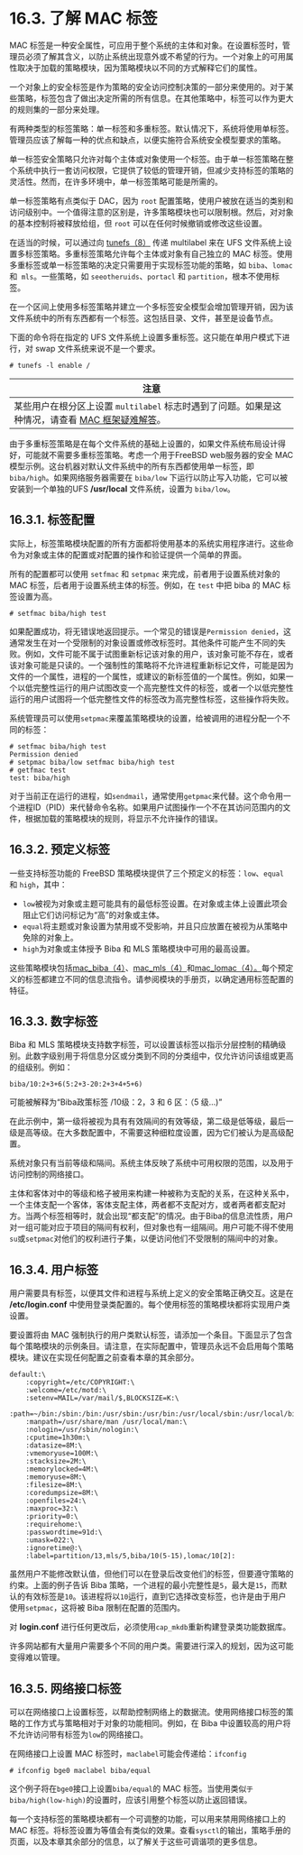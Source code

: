 # 16.3. 了解 MAC 标签

MAC 标签是一种安全属性，可应用于整个系统的主体和对象。在设置标签时，管理员必须了解其含义，以防止系统出现意外或不希望的行为。一个对象上的可用属性取决于加载的策略模块，因为策略模块以不同的方式解释它们的属性。

一个对象上的安全标签是作为策略的安全访问控制决策的一部分来使用的。对于某些策略，标签包含了做出决定所需的所有信息。在其他策略中，标签可以作为更大的规则集的一部分来处理。

有两种类型的标签策略：单一标签和多重标签。默认情况下，系统将使用单标签。管理员应该了解每一种的优点和缺点，以便实施符合系统安全模型要求的策略。

单一标签安全策略只允许对每个主体或对象使用一个标签。由于单一标签策略在整个系统中执行一套访问权限，它提供了较低的管理开销，但减少支持标签的策略的灵活性。然而，在许多环境中，单一标签策略可能是所需的。

单一标签策略有点类似于 DAC，因为 `root` 配置策略，使用户被放在适当的类别和访问级别中。一个值得注意的区别是，许多策略模块也可以限制根。然后，对对象的基本控制将被释放给组，但 `root` 可以在任何时候撤销或修改这些设置。

在适当的时候，可以通过向  [tunefs（8）](https://www.freebsd.org/cgi/man.cgi?query=tunefs&sektion=8&format=html) 传递 multilabel 来在 UFS 文件系统上设置多标签策略。多重标签策略允许每个主体或对象有自己独立的 MAC 标签。使用多重标签或单一标签策略的决定只需要用于实现标签功能的策略，如 `biba`、`lomac` 和` mls`。一些策略，如 `seeotheruids`、`portacl` 和 `partition`，根本不使用标签。

在一个区间上使用多标签策略并建立一个多标签安全模型会增加管理开销，因为该文件系统中的所有东西都有一个标签。这包括目录、文件，甚至是设备节点。

下面的命令将在指定的 UFS 文件系统上设置多重标签。这只能在单用户模式下进行，对 swap 文件系统来说不是一个要求。

```
# tunefs -l enable /
```

| 注意                                                         |
| ------------------------------------------------------------ |
| 某些用户在根分区上设置 `multilabel` 标志时遇到了问题。如果是这种情况，请查看 [MAC 框架疑难解答](https://docs.freebsd.org/en/books/handbook/mac/#mac-troubleshoot)。|

由于多重标签策略是在每个文件系统的基础上设置的，如果文件系统布局设计得好，可能就不需要多重标签策略。考虑一个用于FreeBSD web服务器的安全 MAC 模型示例。这台机器对默认文件系统中的所有东西都使用单一标签，即 `biba/high`。如果网络服务器需要在 `biba/low` 下运行以防止写入功能，它可以被安装到一个单独的UFS **/usr/local** 文件系统，设置为 `biba/low`。

## 16.3.1. 标签配置

实际上，标签策略模块配置的所有方面都将使用基本的系统实用程序进行。这些命令为对象或主体的配置或对配置的操作和验证提供一个简单的界面。

所有的配置都可以使用 `setfmac` 和 `setpmac` 来完成，前者用于设置系统对象的 MAC 标签，后者用于设置系统主体的标签。例如，在 `test` 中把 biba 的 MAC 标签设置为高。

```
# setfmac biba/high test
```

如果配置成功，将无错误地返回提示。一个常见的错误是`Permission denied`，这通常发生在对一个受限制的对象设置或修改标签时。其他条件可能产生不同的失败。例如，文件可能不属于试图重新标记该对象的用户，该对象可能不存在，或者该对象可能是只读的。一个强制性的策略将不允许进程重新标记文件，可能是因为文件的一个属性，进程的一个属性，或建议的新标签值的一个属性。例如，如果一个以低完整性运行的用户试图改变一个高完整性文件的标签，或者一个以低完整性运行的用户试图将一个低完整性文件的标签改为高完整性标签，这些操作将失败。

系统管理员可以使用`setpmac`来覆盖策略模块的设置，给被调用的进程分配一个不同的标签：

```
# setfmac biba/high test
Permission denied
# setpmac biba/low setfmac biba/high test
# getfmac test
test: biba/high
```

对于当前正在运行的进程，如`sendmail`，通常使用`getpmac`来代替。这个命令用一个进程ID（PID）来代替命令名称。如果用户试图操作一个不在其访问范围内的文件，根据加载的策略模块的规则，将显示不允许操作的错误。

## 16.3.2. 预定义标签

一些支持标签功能的 FreeBSD 策略模块提供了三个预定义的标签：`low`、`equal` 和 `high`，其中：

- `low`被视为对象或主题可能具有的最低标签设置。在对象或主体上设置此项会阻止它们访问标记为“高”的对象或主体。
- `equal`将主题或对象设置为禁用或不受影响，并且只应放置在被视为从策略中免除的对象上。
- `high`为对象或主体授予 Biba 和 MLS 策略模块中可用的最高设置。

这些策略模块包括[mac_biba（4）](https://www.freebsd.org/cgi/man.cgi?query=mac_biba&sektion=4&format=html)、[mac_mls（4）](https://www.freebsd.org/cgi/man.cgi?query=mac_mls&sektion=4&format=html)和[mac_lomac（4）。](https://www.freebsd.org/cgi/man.cgi?query=mac_lomac&sektion=4&format=html)每个预定义的标签都建立不同的信息流指令。请参阅模块的手册页，以确定通用标签配置的特征。

## 16.3.3. 数字标签

Biba 和 MLS 策略模块支持数字标签，可以设置该标签以指示分层控制的精确级别。此数字级别用于将信息分区或分类到不同的分类组中，仅允许访问该组或更高的组级别。例如：

```
biba/10:2+3+6(5:2+3-20:2+3+4+5+6)
```

可能被解释为“Biba政策标签 /10级：2，3 和 6 区：（5 级...)”

在此示例中，第一级将被视为具有有效隔间的有效等级，第二级是低等级，最后一级是高等级。在大多数配置中，不需要这种细粒度设置，因为它们被认为是高级配置。

系统对象只有当前等级和隔间。系统主体反映了系统中可用权限的范围，以及用于访问控制的网络接口。

主体和客体对中的等级和格子被用来构建一种被称为支配的关系，在这种关系中，一个主体支配一个客体，客体支配主体，两者都不支配对方，或者两者都支配对方。当两个标签相等时，就会出现“都支配”的情况。由于Biba的信息流性质，用户对一组可能对应于项目的隔间有权利，但对象也有一组隔间。用户可能不得不使用`su`或`setpmac`对他们的权利进行子集，以便访问他们不受限制的隔间中的对象。

## 16.3.4. 用户标签

用户需要具有标签，以便其文件和进程与系统上定义的安全策略正确交互。这是在 **/etc/login.conf** 中使用登录类配置的。每个使用标签的策略模块都将实现用户类设置。

要设置将由 MAC 强制执行的用户类默认标签，请添加一个条目。下面显示了包含每个策略模块的示例条目。请注意，在实际配置中，管理员永远不会启用每个策略模块。建议在实现任何配置之前查看本章的其余部分。

```
default:\
	:copyright=/etc/COPYRIGHT:\
	:welcome=/etc/motd:\
	:setenv=MAIL=/var/mail/$,BLOCKSIZE=K:\
	:path=~/bin:/sbin:/bin:/usr/sbin:/usr/bin:/usr/local/sbin:/usr/local/bin:\
	:manpath=/usr/share/man /usr/local/man:\
	:nologin=/usr/sbin/nologin:\
	:cputime=1h30m:\
	:datasize=8M:\
	:vmemoryuse=100M:\
	:stacksize=2M:\
	:memorylocked=4M:\
	:memoryuse=8M:\
	:filesize=8M:\
	:coredumpsize=8M:\
	:openfiles=24:\
	:maxproc=32:\
	:priority=0:\
	:requirehome:\
	:passwordtime=91d:\
	:umask=022:\
	:ignoretime@:\
	:label=partition/13,mls/5,biba/10(5-15),lomac/10[2]:
```

虽然用户不能修改默认值，但他们可以在登录后改变他们的标签，但要遵守策略的约束。上面的例子告诉 Biba 策略，一个进程的最小完整性是`5`，最大是`15`，而默认的有效标签是`10`。该进程将以`10`运行，直到它选择改变标签，也许是由于用户使用`setpmac`，这将被 Biba 限制在配置的范围内。

对 **login.conf** 进行任何更改后，必须使用`cap_mkdb`重新构建登录类功能数据库。

许多网站都有大量用户需要多个不同的用户类。需要进行深入的规划，因为这可能变得难以管理。

## 16.3.5. 网络接口标签

可以在网络接口上设置标签，以帮助控制网络上的数据流。使用网络接口标签的策略的工作方式与策略相对于对象的功能相同。例如，在 Biba 中设置较高的用户将不允许访问带有标签为`low`的网络接口。

在网络接口上设置 MAC 标签时，`maclabel`可能会传递给：`ifconfig`

```
# ifconfig bge0 maclabel biba/equal
```

这个例子将在`bge0`接口上设置`biba/equal`的 MAC 标签。当使用类似`于biba/high(low-high)`的设置时，应该引用整个标签以防止返回错误。

每一个支持标签的策略模块都有一个可调整的功能，可以用来禁用网络接口上的 MAC 标签。将标签设置为等值会有类似的效果。查看`sysctl`的输出，策略手册的页面，以及本章其余部分的信息，以了解关于这些可调谐项的更多信息。
